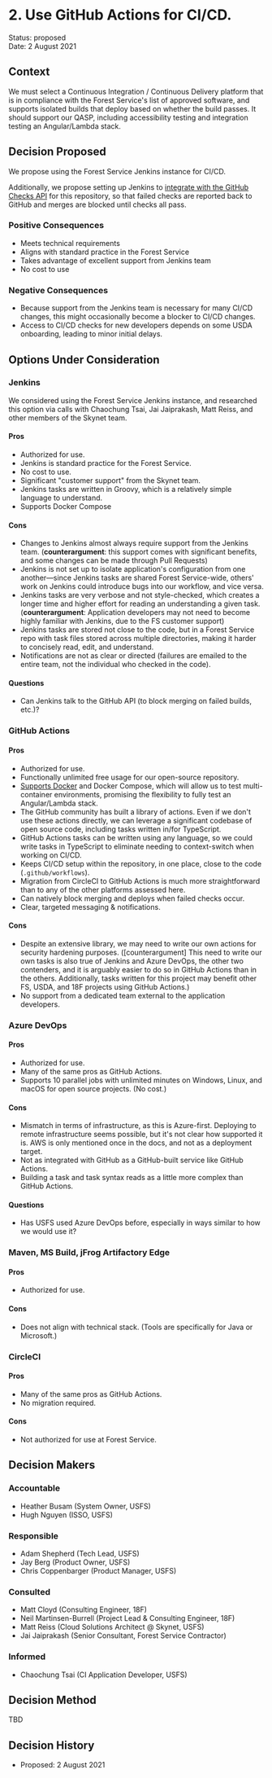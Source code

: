# 2. Use GitHub Actions for CI/CD.

Status: proposed   \
Date: 2 August 2021

## Context

We must select a Continuous Integration / Continuous Delivery platform that is in compliance with the Forest Service's list of approved software, and supports isolated builds that deploy based on whether the build passes. It should support our QASP, including accessibility testing and integration testing an Angular/Lambda stack.

## Decision Proposed

We propose using the Forest Service Jenkins instance for CI/CD.

Additionally, we propose setting up Jenkins to [integrate with the GitHub Checks API](https://github.com/jenkinsci/github-checks-plugin) for this repository, so that failed checks are reported back to GitHub and merges are blocked until checks all pass.

### Positive Consequences

- Meets technical requirements
- Aligns with standard practice in the Forest Service
- Takes advantage of excellent support from Jenkins team
- No cost to use

### Negative Consequences

- Because support from the Jenkins team is necessary for many CI/CD changes, this might occasionally become a blocker to CI/CD changes.
- Access to CI/CD checks for new developers depends on some USDA onboarding, leading to minor initial delays.


## Options Under Consideration

### Jenkins
We considered using the Forest Service Jenkins instance, and researched this option via calls with Chaochung Tsai, Jai Jaiprakash, Matt Reiss, and other members of the Skynet team.

#### Pros
- Authorized for use.
- Jenkins is standard practice for the Forest Service.
- No cost to use.
- Significant "customer support" from the Skynet team.
- Jenkins tasks are written in Groovy, which is a relatively simple language to understand.
- Supports Docker Compose

#### Cons
- Changes to Jenkins almost always require support from the Jenkins team. (**counterargument**: this support comes with significant benefits, and some changes can be made through Pull Requests)
- Jenkins is not set up to isolate application's configuration from one another—since Jenkins tasks are shared Forest Service-wide, others' work on Jenkins could introduce bugs into our workflow, and vice versa.
- Jenkins tasks are very verbose and not style-checked, which creates a longer time and higher effort for reading an understanding a given task. (**counterargument**: Application developers may not need to become highly familiar with Jenkins, due to the FS customer support)
- Jenkins tasks are stored not close to the code, but in a Forest Service repo with task files stored across multiple directories, making it harder to concisely read, edit, and understand.
- Notifications are not as clear or directed (failures are emailed to the entire team, not the individual who checked in the code).

#### Questions
- Can Jenkins talk to the GitHub API (to block merging on failed builds, etc.)?

### GitHub Actions

#### Pros
- Authorized for use.
- Functionally unlimited free usage for our open-source repository.
- [Supports Docker](https://docs.github.com/en/actions/creating-actions/creating-a-docker-container-action) and Docker Compose, which will allow us to test multi-container environments, promising the flexibility to fully test an Angular/Lambda stack.
- The GitHub community has built a library of actions. Even if we don't use these actions directly, we can leverage a significant codebase of open source code, including tasks written in/for TypeScript.
- GitHub Actions tasks can be written using any language, so we could write tasks in TypeScript to eliminate needing to context-switch when working on CI/CD.
- Keeps CI/CD setup within the repository, in one place, close to the code (`.github/workflows`).
- Migration from CircleCI to GitHub Actions is much more straightforward than to any of the other platforms assessed here.
- Can natively block merging and deploys when failed checks occur.
- Clear, targeted messaging & notifications.

#### Cons
- Despite an extensive library, we may need to write our own actions for security hardening purposes. ([counterargument] This need to write our own tasks is also true of Jenkins and Azure DevOps, the other two contenders, and it is arguably easier to do so in GitHub Actions than in the others. Additionally, tasks written for this project may benefit other FS, USDA, and 18F projects using GitHub Actions.)
- No support from a dedicated team external to the application developers.


### Azure DevOps

#### Pros
- Authorized for use.
- Many of the same pros as GitHub Actions.
- Supports 10 parallel jobs with unlimited minutes on Windows, Linux, and macOS for open source projects. (No cost.)

#### Cons
- Mismatch in terms of infrastructure, as this is Azure-first. Deploying to remote infrastructure seems possible, but it's not clear how supported it is. AWS is only mentioned once in the docs, and not as a deployment target.
- Not as integrated with GitHub as a GitHub-built service like GitHub Actions.
- Building a task and task syntax reads as a little more complex than GitHub Actions.

#### Questions
- Has USFS used Azure DevOps before, especially in ways similar to how we would use it?


### Maven, MS Build, jFrog Artifactory Edge

#### Pros
- Authorized for use.

#### Cons
- Does not align with technical stack. (Tools are specifically for Java or Microsoft.)


### CircleCI

#### Pros
- Many of the same pros as GitHub Actions.
- No migration required.

#### Cons
- Not authorized for use at Forest Service.


## Decision Makers

### Accountable
- Heather Busam (System Owner, USFS)
- Hugh Nguyen (ISSO, USFS)

### Responsible
- Adam Shepherd (Tech Lead, USFS)
- Jay Berg (Product Owner, USFS)
- Chris Coppenbarger (Product Manager, USFS)

### Consulted
- Matt Cloyd (Consulting Engineer, 18F)
- Neil Martinsen-Burrell (Project Lead & Consulting Engineer, 18F)
- Matt Reiss (Cloud Solutions Architect @ Skynet, USFS)
- Jai Jaiprakash (Senior Consultant, Forest Service Contractor)

### Informed
- Chaochung Tsai (CI Application Developer, USFS)

## Decision Method

TBD

## Decision History

- Proposed: 2 August 2021
